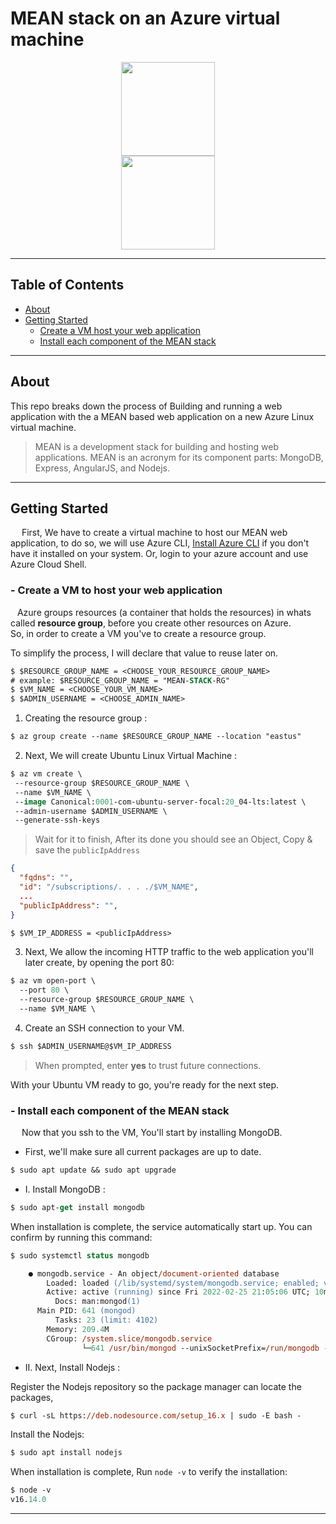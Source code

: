 # MEAN stack on an Azure virtual machine

<div  align="center"><img src="https://user-images.githubusercontent.com/17799273/155406524-4bc73a77-a35f-4dd5-b3f0-ad195d256677.png" width="150" height="150" /></div>

<div  align="center"><img src="./app-screenshot.png" width="150" height="150" /></div>

---

## Table of Contents

- [About](#about)
- [Getting Started](#getting_started)
  - [Create a VM host your web application](#create-vm)
  - [Install each component of the MEAN stack ](#install-mean)

---

## About <a name = "about"></a>

This repo breaks down the process of Building and running a web application with the a MEAN based web application on a new Azure Linux virtual machine.

> MEAN is a development stack for building and hosting web applications. MEAN is an acronym for its component parts: MongoDB, Express, AngularJS, and Nodejs.

---

## Getting Started <a name = "getting_started"></a>

&emsp; First, We have to create a virtual machine to host our MEAN web application, to do so, we will use Azure CLI, [Install Azure CLI] if you don't have it installed on your system. Or, login to your azure account and use Azure Cloud Shell.

### - Create a VM to host your web application <a name="create-vm"></a>

&ensp; Azure groups resources (a container that holds the resources) in whats called **resource group**, before you create other resources on Azure.\
So, in order to create a VM you've to create a resource group.

To simplify the process, I will declare that value to reuse later on.

```ps
$ $RESOURCE_GROUP_NAME = <CHOOSE_YOUR_RESOURCE_GROUP_NAME>
# example: $RESOURCE_GROUP_NAME = "MEAN-STACK-RG"
$ $VM_NAME = <CHOOSE_YOUR_VM_NAME>
$ $ADMIN_USERNAME = <CHOOSE_ADMIN_NAME>
```

1. Creating the resource group :

```ps
$ az group create --name $RESOURCE_GROUP_NAME --location "eastus"
```

2. Next, We will create Ubuntu Linux Virtual Machine :

```ps
$ az vm create \
 --resource-group $RESOURCE_GROUP_NAME \
 --name $VM_NAME \
 --image Canonical:0001-com-ubuntu-server-focal:20_04-lts:latest \
 --admin-username $ADMIN_USERNAME \
 --generate-ssh-keys
```

> Wait for it to finish, After its done you should see an Object, Copy & save the `publicIpAddress`

```json
{
  "fqdns": "",
  "id": "/subscriptions/. . . ./$VM_NAME",
  ...
  "publicIpAddress": "",
}
```

```ps
$ $VM_IP_ADDRESS = <publicIpAddress>
```

3. Next, We allow the incoming HTTP traffic to the web application you'll later create, by opening the port 80:

```ps
$ az vm open-port \
  --port 80 \
  --resource-group $RESOURCE_GROUP_NAME \
  --name $VM_NAME \
```

4. Create an SSH connection to your VM.

```ps
$ ssh $ADMIN_USERNAME@$VM_IP_ADDRESS
```

> When prompted, enter **yes** to trust future connections.

With your Ubuntu VM ready to go, you're ready for the next step.

### - Install each component of the MEAN stack <a name="install-mean"></a>

&emsp; Now that you ssh to the VM, You'll start by installing MongoDB.

- First, we'll make sure all current packages are up to date.

```ps
$ sudo apt update && sudo apt upgrade
```

- I. Install MongoDB :

```ps
$ sudo apt-get install mongodb
```

When installation is complete, the service automatically start up. You can confirm by running this command:

```ps
$ sudo systemctl status mongodb
```

```ps
    ● mongodb.service - An object/document-oriented database
        Loaded: loaded (/lib/systemd/system/mongodb.service; enabled; vendor preset: enabled)
        Active: active (running) since Fri 2022-02-25 21:05:06 UTC; 10min ago
          Docs: man:mongod(1)
      Main PID: 641 (mongod)
          Tasks: 23 (limit: 4102)
        Memory: 209.4M
        CGroup: /system.slice/mongodb.service
                └─641 /usr/bin/mongod --unixSocketPrefix=/run/mongodb --config /etc/mongodb.conf
```

- II. Next, Install Nodejs :

Register the Nodejs repository so the package manager can locate the packages,

```ps
$ curl -sL https://deb.nodesource.com/setup_16.x | sudo -E bash -
```

Install the Nodejs:

```ps
$ sudo apt install nodejs
```

When installation is complete, Run `node -v` to verify the installation:

```ps
$ node -v
v16.14.0
```
---

 <!-- varialbles -->

[install azure cli]: https://aka.ms/install-azure-cli
